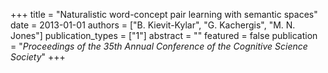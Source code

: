 +++
title = "Naturalistic word-concept pair learning with semantic spaces"
date = 2013-01-01
authors = ["B. Kievit-Kylar", "G. Kachergis", "M. N. Jones"]
publication_types = ["1"]
abstract = ""
featured = false
publication = "*Proceedings of the 35th Annual Conference of the Cognitive Science Society*"
+++

